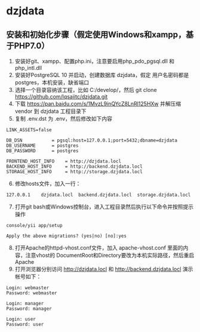 # dzjdata

## 安装和初始化步骤（假定使用Windows和xampp，基于PHP7.0）
1. 安装好git、xampp、配置php.ini，注意要启用php_pdo_pgsql.dll 和 php_intl.dll  
2. 安装好PostgreSQL 10 并启动，创建数据库 dzjdata，假定 用户名密码都是 postgres，本机安装，缺省端口  
3. 选择一个目录容纳该工程，比如 C:/develop/，然后 git clone https://github.com/lqsaiitc/dzjdata.git  
4. 下载 https://pan.baidu.com/s/1MvzL9inQYcZ8LnRl125HXw 并解压缩vendor 到 dzjdata 工程目录下  
5. 复制 .env.dst 为 .env，然后修改如下内容  
```shell
LINK_ASSETS=false

DB_DSN           = pgsql:host=127.0.0.1;port=5432;dbname=dzjdata
DB_USERNAME      = postgres
DB_PASSWORD      = postgres

FRONTEND_HOST_INFO    = http://dzjdata.locl
BACKEND_HOST_INFO     = http://backend.dzjdata.locl
STORAGE_HOST_INFO     = http://storage.dzjdata.locl
```
6. 修改hosts文件，加入一行：
```shell
127.0.0.1    dzjdata.locl  backend.dzjdata.locl  storage.dzjdata.locl
```
7. 打开git bash或Windows控制台，进入工程目录然后执行以下命令并按照提示操作  
```shell
console/yii app/setup

Apply the above migrations? (yes|no) [no]:yes
```
8. 打开Apache的httpd-vhost.conf文件，加入 apache-vhost.conf 里面的内容，注意vhost的 DocumentRoot和Directory要改为本机实际路径，然后重启Apache  
9. 打开浏览器分别访问 http://dzjdata.locl 和 http://backend.dzjdata.locl 演示帐号如下：
```shell
Login: webmaster
Password: webmaster

Login: manager
Password: manager

Login: user
Password: user
```
